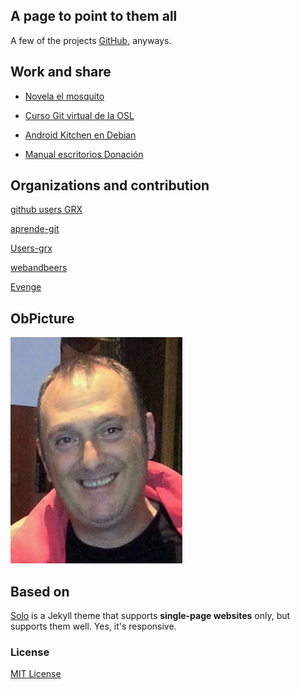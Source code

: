 ## A page to point to them all

A few of the projects [GitHub](https://github.com/Makova), anyways.

## Work and share

* [Novela el mosquito](https://github.com/Makova/mosquito)
 
* [Curso Git virtual de la OSL](https://github.com/Makova/Curso-Git-OSL)

* [Android Kitchen en Debian](https://github.com/Makova/Android-Galicia/blob/master/instalacion.md)
 
* [Manual escritorios Donación](https://github.com/Makova/manual-escritorios)


## Organizations and contribution

[github users GRX](https://github.com/github-users-grx)

[aprende-git](https://github.com/aprende-git)

[Users-grx](https://github.com/github-users-grx)

[webandbeers](https://github.com/webandbeers)

[Evenge](https://github.com/Makova/EVENGE)

## ObPicture

![Manu Cogolludo](makova.jpg)

## Based on

[Solo](http://chibicode.github.io/solo) is a Jekyll theme that supports **single-page websites** only, but supports them well. Yes, it's responsive.

### License

[MIT License](http://chibicode.mit-license.org/)
